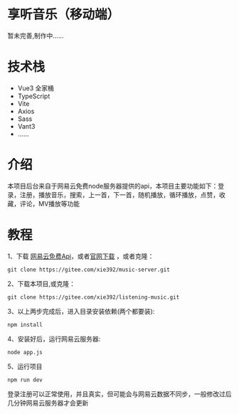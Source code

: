 # 享听音乐（移动端）

暂未完善,制作中......

# 技术栈
- Vue3 全家桶
- TypeScript 
- Vite
- Axios
- Sass
- Vant3
- ……

# 介绍
   本项目后台来自于网易云免费node服务器提供的api，本项目主要功能如下：登录，注册，播放音乐，搜索，上一首，下一首，随机播放，循环播放，点赞，收藏，评论，MV播放等功能

# 教程

1、下载 [网易云免费Api](https://gitee.com/xie392/music-server)，或者[官网下载](https://github.com/Binaryify/NeteaseCloudMusicApi) ，或者克隆：

```
git clone https://gitee.com/xie392/music-server.git
```
2、下载本项目,或克隆：

```
git clone https://gitee.com/xie392/listening-music.git
```
3、以上两步完成后，进入目录安装依赖(两个都要装):
```
npm install 
```
4、安装好后，运行网易云服务器:
```
node app.js
```
5、运行项目
```
npm run dev
```
登录注册可以正常使用，并且真实，但可能会与网易云数据不同步，一般修改过后几分钟网易云服务器才会更新